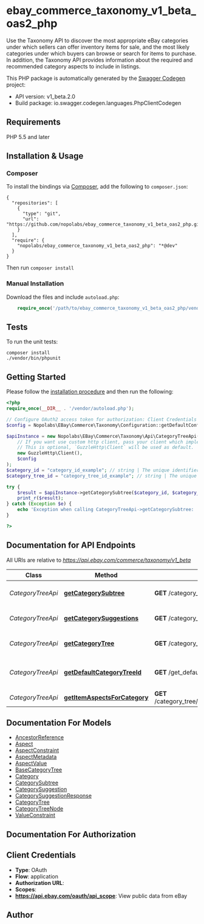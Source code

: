 # ebay_commerce_taxonomy_v1_beta_oas2_php
Use the Taxonomy API to discover the most appropriate eBay categories under which sellers can offer inventory items for sale, and the most likely categories under which buyers can browse or search for items to purchase. In addition, the Taxonomy API provides information about the required and recommended category aspects to include in listings.

This PHP package is automatically generated by the [Swagger Codegen](https://github.com/swagger-api/swagger-codegen) project:

- API version: v1_beta.2.0
- Build package: io.swagger.codegen.languages.PhpClientCodegen

## Requirements

PHP 5.5 and later

## Installation & Usage
### Composer

To install the bindings via [Composer](http://getcomposer.org/), add the following to `composer.json`:

```
{
  "repositories": [
    {
      "type": "git",
      "url": "https://github.com/nopolabs/ebay_commerce_taxonomy_v1_beta_oas2_php.git"
    }
  ],
  "require": {
    "nopolabs/ebay_commerce_taxonomy_v1_beta_oas2_php": "*@dev"
  }
}
```

Then run `composer install`

### Manual Installation

Download the files and include `autoload.php`:

```php
    require_once('/path/to/ebay_commerce_taxonomy_v1_beta_oas2_php/vendor/autoload.php');
```

## Tests

To run the unit tests:

```
composer install
./vendor/bin/phpunit
```

## Getting Started

Please follow the [installation procedure](#installation--usage) and then run the following:

```php
<?php
require_once(__DIR__ . '/vendor/autoload.php');

// Configure OAuth2 access token for authorization: Client Credentials
$config = Nopolabs\EBay\Commerce\Taxonomy\Configuration::getDefaultConfiguration()->setAccessToken('YOUR_ACCESS_TOKEN');

$apiInstance = new Nopolabs\EBay\Commerce\Taxonomy\Api\CategoryTreeApi(
    // If you want use custom http client, pass your client which implements `GuzzleHttp\ClientInterface`.
    // This is optional, `GuzzleHttp\Client` will be used as default.
    new GuzzleHttp\Client(),
    $config
);
$category_id = "category_id_example"; // string | The unique identifier of the category at the top of the subtree being requested. Note: If the category_id submitted identifies the root node of the tree, this call returns an error. To retrieve the complete tree, use this value with the getCategoryTree call. If the category_id submitted identifies a leaf node of the tree, the call response will contain information about only that leaf node, which is a valid subtree.
$category_tree_id = "category_tree_id_example"; // string | The unique identifier of the eBay category tree from which a category subtree is being requested.

try {
    $result = $apiInstance->getCategorySubtree($category_id, $category_tree_id);
    print_r($result);
} catch (Exception $e) {
    echo 'Exception when calling CategoryTreeApi->getCategorySubtree: ', $e->getMessage(), PHP_EOL;
}

?>
```

## Documentation for API Endpoints

All URIs are relative to *https://api.ebay.com/commerce/taxonomy/v1_beta*

Class | Method | HTTP request | Description
------------ | ------------- | ------------- | -------------
*CategoryTreeApi* | [**getCategorySubtree**](docs/Api/CategoryTreeApi.md#getcategorysubtree) | **GET** /category_tree/{category_tree_id}/get_category_subtree | Get a Category Subtree
*CategoryTreeApi* | [**getCategorySuggestions**](docs/Api/CategoryTreeApi.md#getcategorysuggestions) | **GET** /category_tree/{category_tree_id}/get_category_suggestions | Get Suggested Categories
*CategoryTreeApi* | [**getCategoryTree**](docs/Api/CategoryTreeApi.md#getcategorytree) | **GET** /category_tree/{category_tree_id} | Get a Category Tree
*CategoryTreeApi* | [**getDefaultCategoryTreeId**](docs/Api/CategoryTreeApi.md#getdefaultcategorytreeid) | **GET** /get_default_category_tree_id | Get a Default Category Tree ID
*CategoryTreeApi* | [**getItemAspectsForCategory**](docs/Api/CategoryTreeApi.md#getitemaspectsforcategory) | **GET** /category_tree/{category_tree_id}/get_item_aspects_for_category | 


## Documentation For Models

 - [AncestorReference](docs/Model/AncestorReference.md)
 - [Aspect](docs/Model/Aspect.md)
 - [AspectConstraint](docs/Model/AspectConstraint.md)
 - [AspectMetadata](docs/Model/AspectMetadata.md)
 - [AspectValue](docs/Model/AspectValue.md)
 - [BaseCategoryTree](docs/Model/BaseCategoryTree.md)
 - [Category](docs/Model/Category.md)
 - [CategorySubtree](docs/Model/CategorySubtree.md)
 - [CategorySuggestion](docs/Model/CategorySuggestion.md)
 - [CategorySuggestionResponse](docs/Model/CategorySuggestionResponse.md)
 - [CategoryTree](docs/Model/CategoryTree.md)
 - [CategoryTreeNode](docs/Model/CategoryTreeNode.md)
 - [ValueConstraint](docs/Model/ValueConstraint.md)


## Documentation For Authorization


## Client Credentials

- **Type**: OAuth
- **Flow**: application
- **Authorization URL**: 
- **Scopes**: 
 - **https://api.ebay.com/oauth/api_scope**: View public data from eBay


## Author




